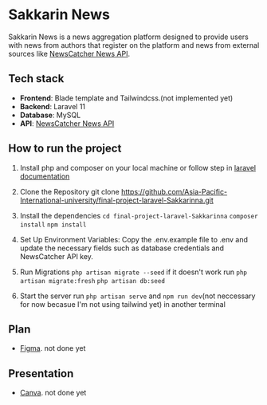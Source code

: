
# Sakkarin News


Sakkarin News is a news aggregation platform designed to provide users with news from authors that register on the platform and news from external sources like [NewsCatcher News API](https://www.newscatcherapi.com/).
## Tech stack

- **Frontend**: Blade template and Tailwindcss.(not implemented yet)
- **Backend**: Laravel 11
- **Database**: MySQL
- **API**: [NewsCatcher News API](https://www.newscatcherapi.com/)
## How to run the project

1. Install php and composer on your local machine or follow step in [laravel documentation](https://laravel.com/docs/11.x/installation)

2. Clone the Repository
git clone https://github.com/Asia-Pacific-International-university/final-project-laravel-Sakkarinna.git

3. Install the dependencies
`cd final-project-laravel-Sakkarinna`
`composer install`
`npm install`

4. Set Up Environment Variables:
Copy the .env.example file to .env and update the necessary fields such as database credentials and NewsCatcher API key.

5. Run Migrations
`php artisan migrate --seed`
if it doesn't work
run
`php artisan migrate:fresh`
`php artisan db:seed`

6. Start the server
run `php artisan serve` and `npm run dev`(not neccessary for now becasue I'm not using tailwind yet) in another terminal

## Plan

 - [Figma](https://www.figma.com/design/f8toJfdBVJL2EC2R4Z5sgR/Sakkarin-News?node-id=0-1&t=AZ8jqd3WcBuDy73q-1).  not done yet


## Presentation

 - [Canva](https://https://www.canva.com/design/DAGWIoyTikI/SrR22nnhVvYg9eSNbcozfA/edit?utm_content=DAGWIoyTikI&utm_campaign=designshare&utm_medium=link2&utm_source=sharebutton). not done yet
